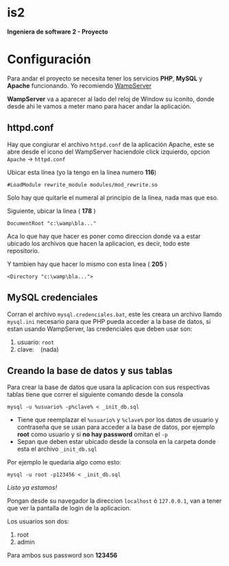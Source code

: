 is2
===
**Ingeniera de software 2 - Proyecto**

Configuración
============
Para andar el proyecto se necesita tener los servicios **PHP**, **MySQL** y **Apache** funcionando. Yo recomiendo [WampServer](http://sourceforge.net/projects/wampserver/?source=directory)

**WampServer** va a aparecer al lado del reloj de Window su iconito, donde desde ahi le vamos a meter mano para hacer andar la aplicación.

httpd.conf
-------------
Hay que congiurar el archivo `httpd.conf` de la aplicación Apache, este se abre desde el icono del WampServer haciendole click izquierdo, opcion `Apache` -> `httpd.conf`

Ubicar esta línea (yo la tengo en la linea numero **116**)

`#LoadModule rewrite_module modules/mod_rewrite.so`

Solo hay que quitarle el numeral al principio de la línea, nada mas que eso.

Siguiente, ubicar la linea ( **178** )

`DocumentRoot "c:\wamp\bla..."`

Aca lo que hay que hacer es poner como direccion donde va a estar ubicado los archivos que hacen la aplicacion, es decir, todo este repositorio.

Y tambien hay que hacer lo mismo con esta linea ( **205** )

`<Directory "c:\wamp\bla...">`

MySQL credenciales
-------------------------
Corran el archivo `mysql.credenciales.bat`, este les creara un archivo llamdo `mysql.ini` necesario para que PHP pueda acceder a la base de datos, si estan usando WampServer, las credenciales que deben usar son:

1. usuario: `root`
2. clave: ` ` (nada)
	
Creando la base de datos y sus tablas
------------------------------------------------
Para crear la base de datos que usara la aplicacion con sus respectivas tablas tiene que correr el siguiente comando desde la consola

`mysql -u %usuario% -p%clave% < _init_db.sql`

* Tiene que reemplazar el `%usuario%` y `%clave%` por los datos de usuario y contraseña que se usan para acceder a la base de datos, por ejemplo **root** como usuario y si **no hay password** omitan el `-p`
* Sepan que deben estar ubicado desde la consola en la carpeta donde esta el archivo `_init_db.sql`

Por ejemplo le quedaria algo como esto:

`mysql -u root -p123456 < _init_db.sql`

*Listo ya estamos!*

Pongan desde su navegador la direccion `localhost` ó `127.0.0.1`, van a tener que ver la pantalla de login de la aplicacion.

Los usuarios son dos:

1. root
2. admin
	
Para ambos sus password son **123456**
